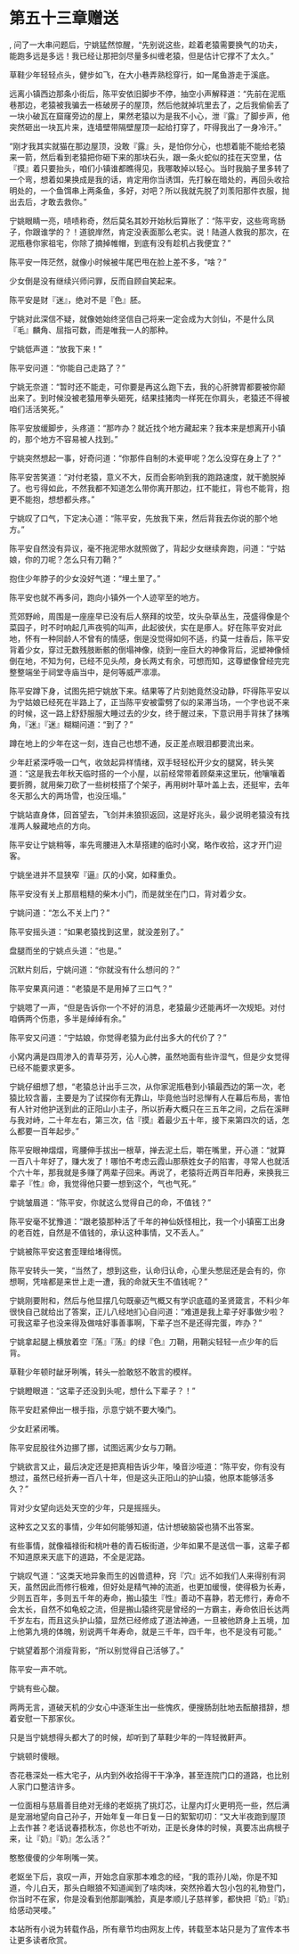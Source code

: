 # 第五十三章赠送
,  问了一大串问题后，宁姚猛然惊醒，“先别说这些，趁着老猿需要换气的功夫，能跑多远是多远！我已经让那把剑尽量多纠缠老猿，但是估计它撑不了太久。”
   草鞋少年轻轻点头，健步如飞，在大小巷弄熟稔穿行，如一尾鱼游走于溪底。
   远离小镇西边那条小街后，陈平安依旧脚步不停，抽空小声解释道：“先前在泥瓶巷那边，老猿被我骗去一栋破房子的屋顶，然后他就掉坑里去了，之后我偷偷丢了一块小破瓦在窟窿旁边的屋上，果然老猿以为是我不小心，泄『露』了脚步声，他突然砸出一块瓦片来，连墙壁带隔壁屋顶一起给打穿了，吓得我出了一身冷汗。”
   “刚才我其实就猫在那边屋顶，没敢『露』头，是怕你分心，也想着能不能给老猿来一箭，然后看到老猿把你砸下来的那块石头，跟一条火蛇似的挂在天空里，估『摸』着只要抬头，咱们小镇谁都瞧得见，我哪敢掉以轻心。当时我脑子里多转了一个弯，想着如果换成是我的话，肯定用你当诱饵，先打躲在暗处的，再回头收拾明处的，一个鱼饵串上两条鱼，多好，对吧？所以我就先脱了刘羡阳那件衣服，抛出去后，才敢去救你。”
   宁姚眼睛一亮，啧啧称奇，然后莫名其妙开始秋后算账了：“陈平安，这些弯弯肠子，你跟谁学的？！道貌岸然，肯定没表面那么老实。说！陆道人救我的那次，在泥瓶巷你家祖宅，你除了摘掉帷帽，到底有没有趁机占我便宜？”
   陈平安一阵茫然，就像小时候被牛尾巴甩在脸上差不多，“啥？”
   少女倒是没有继续兴师问罪，反而自顾自笑起来。
   陈平安是财『迷』，绝对不是『色』胚。
   宁姚对此深信不疑，就像她始终坚信自己将来一定会成为大剑仙，不是什么凤『毛』麟角、屈指可数，而是唯我一人的那种。
   宁姚低声道：“放我下来！”
   陈平安问道：“你能自己走路了？”
   宁姚无奈道：“暂时还不能走，可你要是再这么跑下去，我的心肝脾胃都要被你颠出来了。到时候没被老猿用拳头砸死，结果挂猪肉一样死在你肩头，老猿还不得被咱们活活笑死。”
   陈平安放缓脚步，头疼道：“那咋办？就近找个地方藏起来？我本来是想离开小镇的，那个地方不容易被人找到。”
   宁姚突然想起一事，好奇问道：“你那件自制的木瓷甲呢？怎么没穿在身上了？”
   陈平安苦笑道：“对付老猿，意义不大，反而会影响到我的跑路速度，就干脆脱掉了。也亏得如此，不然我都不知道怎么带你离开那边，扛不能扛，背也不能背，抱更不能抱，想想都头疼。”
   宁姚叹了口气，下定决心道：“陈平安，先放我下来，然后背我去你说的那个地方。”
   陈平安自然没有异议，毫不拖泥带水就照做了，背起少女继续奔跑，问道：“宁姑娘，你的刀呢？怎么只有刀鞘？”
   抱住少年脖子的少女没好气道：“埋土里了。”
   陈平安也就不再多问，跑向小镇外一个人迹罕至的地方。
   荒郊野岭，周围是一座座早已没有后人祭拜的坟茔，坟头杂草丛生，茂盛得像是个菜园子，时不时响起几声夜鸮的叫声，此起彼伏，实在是瘆人。好在陈平安对此地，怀有一种同龄人不曾有的情感，倒是没觉得如何不适，约莫一炷香后，陈平安背着少女，穿过无数残肢断骸的倒塌神像，绕到一座巨大的神像背后，泥塑神像倾倒在地，不知为何，已经不见头颅，身长两丈有余，可想而知，这尊塑像曾经完完整整端坐于祠堂寺庙当中，是何等威严凛凛。
   陈平安蹲下身，试图先把宁姚放下来。结果等了片刻她竟然没动静，吓得陈平安以为宁姑娘已经死在半路上了，正当陈平安被雷劈了似的呆滞当场，一个字也说不来的时候，这一路上舒舒服服大睡过去的少女，终于醒过来，下意识用手背抹了抹嘴角，『迷』『迷』糊糊问道：“到了？”
   蹲在地上的少年在这一刻，连自己也想不通，反正差点眼泪都要流出来。
   少年赶紧深呼吸一口气，收敛起异样情绪，双手轻轻松开少女的腿窝，转头笑道：“这是我去年秋天临时搭的一个小屋，以前经常带着顾粲来这里玩，他嚷嚷着要折腾，就用柴刀砍了一些树枝搭了个架子，再用树叶草叶盖上去，还挺牢，去年冬天那么大的两场雪，也没压塌。”
   宁姚站直身体，回首望去，飞剑并未狼狈返回，这是好兆头，最少说明老猿没有找准两人躲藏地点的方向。
   陈平安让宁姚稍等，率先弯腰进入木草搭建的临时小窝，略作收拾，这才开门迎客。
   宁姚坐进并不显狭窄『逼』仄的小窝，如释重负。
   陈平安没有关上那扇粗糙的柴木小门，而是就坐在门口，背对着少女。
   宁姚问道：“怎么不关上门？”
   陈平安摇头道：“如果老猿找到这里，就没差别了。”
   盘腿而坐的宁姚点头道：“也是。”
   沉默片刻后，宁姚问道：“你就没有什么想问的？”
   陈平安果真问道：“老猿是不是用掉了三口气？”
   宁姚嗯了一声，“但是告诉你一个不好的消息，老猿最少还能再坏一次规矩。对付咱俩两个伤患，多半是绰绰有余。”
   陈平安又问道：“宁姑娘，你觉得老猿为此付出多大的代价了？”
   小窝内满是四周渗入的青草芬芳，沁人心脾，虽然地面有些许湿气，但是少女觉得已经不能要求更多。
   宁姚仔细想了想，“老猿总计出手三次，从你家泥瓶巷到小镇最西边的第一次，老猿比较含蓄，主要是为了试探你有无靠山，毕竟他当时忌惮有人在幕后布局，害怕有人针对他护送到此的正阳山小主子，所以折寿大概只在三五年之间，之后在溪畔与我对峙，二十年左右，第三次，估『摸』着最少五十年，接下来第四次的话，怎么都要一百年起步。”
   陈平安眼神熠熠，弯腰伸手拔出一根草，掸去泥土后，嚼在嘴里，开心道：“就算一百八十年好了，赚大发了！哪怕不考虑云霞山那蔡姓女子的陷害，寻常人也就活个六十年，那我就是多赚了两辈子回来。再说了，老猿将近两百年阳寿，来换我三辈子『性』命，我觉得他只要一想到这个，气也气死。”
   宁姚皱眉道：“陈平安，你就这么觉得自己的命，不值钱？”
   陈平安毫不犹豫道：“跟老猿那种活了千年的神仙妖怪相比，我一个小镇窑工出身的老百姓，自然是不值钱的，承认这种事情，又不丢人。”
   宁姚被陈平安这套歪理给堵得慌。
   陈平安转头一笑，“当然了，想到这些，认命归认命，心里头憋屈还是会有的，你想啊，凭啥都是来世上走一遭，我的命就天生不值钱呢？”
   宁姚刚要附和，然后与他显摆几句既豪迈气概又有学识底蕴的圣贤箴言，不料少年很快自己就给出了答案，正儿八经地扪心自问道：“难道是我上辈子好事做少啦？可我这辈子也没来得及做啥好事善事啊，下辈子岂不是还得完蛋，咋办？”
   宁姚拿起腿上横放着空『荡』『荡』的绿『色』刀鞘，用鞘尖轻轻一点少年的后背。
   草鞋少年顿时龇牙咧嘴，转头一脸敢怒不敢言的模样。
   宁姚瞪眼道：“这辈子还没到头呢，想什么下辈子？！”
   陈平安赶紧伸出一根手指，示意宁姚不要大嗓门。
   少女赶紧闭嘴。
   陈平安屁股往外边挪了挪，试图远离少女与刀鞘。
   宁姚欲言又止，最后决定还是把真相告诉少年，嗓音沙哑道：“陈平安，你有没有想过，虽然已经折寿一百八十年，但是这头正阳山的护山猿，他原本能够活多久？”
   背对少女望向远处天空的少年，只是摇摇头。
   这种玄之又玄的事情，少年如何能够知道，估计想破脑袋也猜不出答案。
   有些事情，就像福禄街和桃叶巷的青石板街道，少年如果不是送信一事，这辈子都不知道原来天底下的道路，不全是泥路。
   宁姚叹气道：“这类天地异象而生的凶兽遗种，窍『穴』远不如我们人来得别有洞天，虽然因此而修行极难，但好处是精气神的流逝，也更加缓慢，使得极为长寿，少则五百年，多则五千年的寿命，搬山猿生『性』善动不喜静，若无修行，寿命不会太长，自然不如龟蛟之流，但是搬山猿终究是曾经的一方霸主，寿命依旧长达两千岁左右，而且这头护山猿，显然已经修成了道法神通，一旦被他跻身上五境，加上他第九境的体魄，别说两千年寿命，就是三千年，四千年，也不是没有可能。”
   宁姚望着那个消瘦背影，“所以别觉得自己活够了。”
   陈平安一声不吭。
   宁姚有些心酸。
   两两无言，道破天机的少女心中逐渐生出一些愧疚，便搜肠刮肚地去酝酿措辞，想着安慰一下那家伙。
   只是当宁姚想得头都大了的时候，却听到了草鞋少年的一阵轻微鼾声。
   宁姚顿时傻眼。
   杏花巷深处一栋大宅子，从内到外收拾得干干净净，甚至连院门口的道路，也比别人家门口整洁许多。
   一位面相与慈眉善目绝对无缘的老妪挑了挑灯芯，让屋内灯火更明亮一些，然后满是宠溺地望向自己孙子，开始年复一年日复一日的絮絮叨叨：“又大半夜跑到屋顶上去作甚？老话说春捂秋冻，你总也不听劝，正是长身体的时候，真要冻出病根子来，让『奶』『奶』怎么活？”
   憨憨傻傻的少年咧嘴一笑。
   老妪坐下后，哀叹一声，开始念自家那本难念的经，“我的乖孙儿呦，你是不知道，今儿白天，那头白眼狼不知道闻到了啥肉味，突然拎着大包小包的礼物登门，你当时不在家，你是没看到他那副嘴脸，真是孝顺儿子慈祥爹，都快把『奶』『奶』给感动哭喽。”
  本站所有小说为转载作品，所有章节均由网友上传，转载至本站只是为了宣传本书让更多读者欣赏。